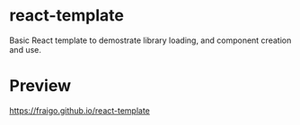 # react-template

Basic React template to demostrate library loading, and component creation and use.

# Preview

https://fraigo.github.io/react-template

